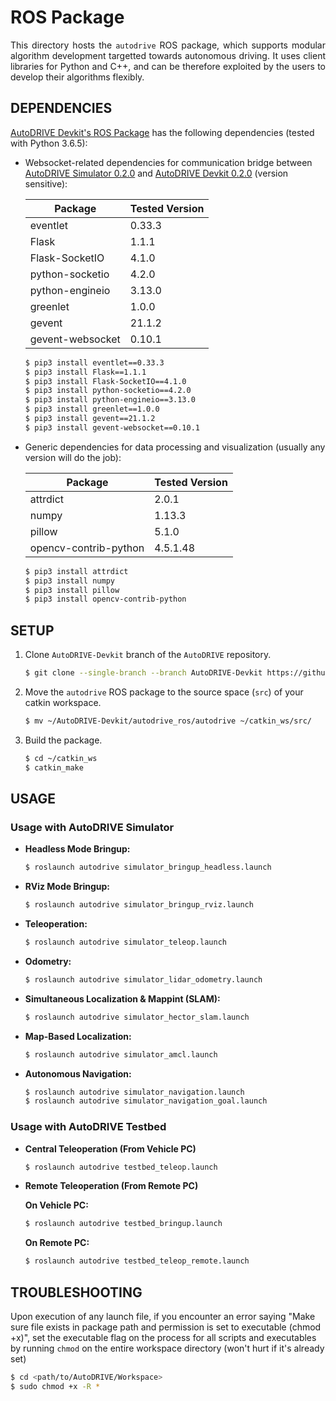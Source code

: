 # ROS Package

<p align="justify">
This directory hosts the <code>autodrive</code> ROS package, which supports modular algorithm development targetted towards autonomous driving. It uses client libraries for Python and C++, and can be therefore exploited by the users to develop their algorithms flexibly.
</p>

## DEPENDENCIES

[AutoDRIVE Devkit's ROS Package](https://github.com/Tinker-Twins/AutoDRIVE/tree/AutoDRIVE-Devkit/ADSS%20Toolkit/autodrive_ros) has the following dependencies (tested with Python 3.6.5):

- Websocket-related dependencies for communication bridge between [AutoDRIVE Simulator 0.2.0](https://github.com/Tinker-Twins/AutoDRIVE/releases/tag/Simulator-0.2.0) and [AutoDRIVE Devkit 0.2.0](https://github.com/Tinker-Twins/AutoDRIVE/releases/tag/Devkit-0.2.0) (version sensitive):

  | Package | Tested Version |
  |---------|----------------|
  | eventlet | 0.33.3 |
  | Flask | 1.1.1 |
  | Flask-SocketIO | 4.1.0 |
  | python-socketio | 4.2.0 |
  | python-engineio | 3.13.0 |
  | greenlet | 1.0.0 |
  | gevent | 21.1.2 |
  | gevent-websocket | 0.10.1 |
  
  ```bash
  $ pip3 install eventlet==0.33.3
  $ pip3 install Flask==1.1.1
  $ pip3 install Flask-SocketIO==4.1.0
  $ pip3 install python-socketio==4.2.0
  $ pip3 install python-engineio==3.13.0
  $ pip3 install greenlet==1.0.0
  $ pip3 install gevent==21.1.2
  $ pip3 install gevent-websocket==0.10.1
  ```

- Generic dependencies for data processing and visualization (usually any version will do the job):

  | Package | Tested Version |
  |---------|----------------|
  | attrdict | 2.0.1 |
  | numpy | 1.13.3 |
  | pillow | 5.1.0 |
  | opencv-contrib-python | 4.5.1.48 |

  ```bash
  $ pip3 install attrdict
  $ pip3 install numpy
  $ pip3 install pillow
  $ pip3 install opencv-contrib-python
  ```

## SETUP

1. Clone `AutoDRIVE-Devkit` branch of the `AutoDRIVE` repository.
    ```bash
    $ git clone --single-branch --branch AutoDRIVE-Devkit https://github.com/Tinker-Twins/AutoDRIVE.git
    ```
2. Move the `autodrive` ROS package to the source space (`src`) of your catkin workspace.
    ```bash
    $ mv ~/AutoDRIVE-Devkit/autodrive_ros/autodrive ~/catkin_ws/src/
    ```
3. Build the package.
    ```bash
    $ cd ~/catkin_ws
    $ catkin_make
    ```

## USAGE

### Usage with AutoDRIVE Simulator

- **Headless Mode Bringup:**
  ```bash
  $ roslaunch autodrive simulator_bringup_headless.launch
  ```

- **RViz Mode Bringup:**
  ```bash
  $ roslaunch autodrive simulator_bringup_rviz.launch
  ```
  
- **Teleoperation:**
  ```bash
  $ roslaunch autodrive simulator_teleop.launch
  ```
  
- **Odometry:**
  ```bash
  $ roslaunch autodrive simulator_lidar_odometry.launch
  ```

- **Simultaneous Localization & Mappint (SLAM):**
  ```bash
  $ roslaunch autodrive simulator_hector_slam.launch
  ``` 
  
- **Map-Based Localization:**
  ```bash
  $ roslaunch autodrive simulator_amcl.launch
  ``` 

- **Autonomous Navigation:**
  ```bash
  $ roslaunch autodrive simulator_navigation.launch
  $ roslaunch autodrive simulator_navigation_goal.launch
  ```

### Usage with AutoDRIVE Testbed

- **Central Teleoperation (From Vehicle PC)**
  ```bash
  $ roslaunch autodrive testbed_teleop.launch
  ```

- **Remote Teleoperation (From Remote PC)**

  **On Vehicle PC:**
  ```bash
  $ roslaunch autodrive testbed_bringup.launch
  ```
  
  **On Remote PC:**
  ```bash
  $ roslaunch autodrive testbed_teleop_remote.launch
  ```

## TROUBLESHOOTING

Upon execution of any launch file, if you encounter an error saying "Make sure file exists in package path and permission is set to executable (chmod +x)", set the executable flag on the process for all scripts and executables by running `chmod` on the entire workspace directory (won't hurt if it's already set)

```bash
$ cd <path/to/AutoDRIVE/Workspace>
$ sudo chmod +x -R *
```
